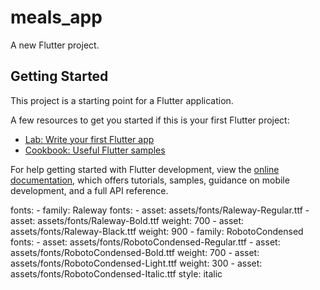 # meals_app

A new Flutter project.

## Getting Started

This project is a starting point for a Flutter application.

A few resources to get you started if this is your first Flutter project:

- [Lab: Write your first Flutter app](https://docs.flutter.dev/get-started/codelab)
- [Cookbook: Useful Flutter samples](https://docs.flutter.dev/cookbook)

For help getting started with Flutter development, view the
[online documentation](https://docs.flutter.dev/), which offers tutorials,
samples, guidance on mobile development, and a full API reference.

fonts: - family: Raleway
fonts: - asset: assets/fonts/Raleway-Regular.ttf - asset: assets/fonts/Raleway-Bold.ttf
weight: 700 - asset: assets/fonts/Raleway-Black.ttf
weight: 900 - family: RobotoCondensed
fonts: - asset: assets/fonts/RobotoCondensed-Regular.ttf - asset: assets/fonts/RobotoCondensed-Bold.ttf
weight: 700 - asset: assets/fonts/RobotoCondensed-Light.ttf
weight: 300 - asset: assets/fonts/RobotoCondensed-Italic.ttf
style: italic
